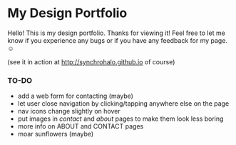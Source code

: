 <h1>My Design Portfolio</h1>

<p>Hello! This is my design portfolio. Thanks for viewing it! Feel free to let me know if you experience any bugs or if you have any feedback for my page. &#9786;</p>

<p>(see it in action at <a href="http://synchrohalo.github.io" target="_blank">http://synchrohalo.github.io</a> of course)</p>

<h3>TO-DO</h3>

<ul>
	<li>add a web form for contacting (maybe)</li>
	<li>let user close navigation by clicking/tapping anywhere else on the page</li>
	<li>nav icons change slightly on hover</li>
	<li>put images in <em>contact</em> and <em>about</em> pages to make them look less boring</li>
	<li>more info on ABOUT and CONTACT pages</li>
	<li>moar sunflowers (maybe)</li>
</ul>